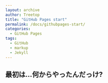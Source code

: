 ```yaml
---
layout: archive
author: Treetop
title: "GitHub Pages start"
permalink: /docs/githubpages-start/
categories:
  - GitHub Pages
tags:
  - GitHub
  - markup
  - Jekyll
---
```

## 最初は…何からやったんだっけ?
